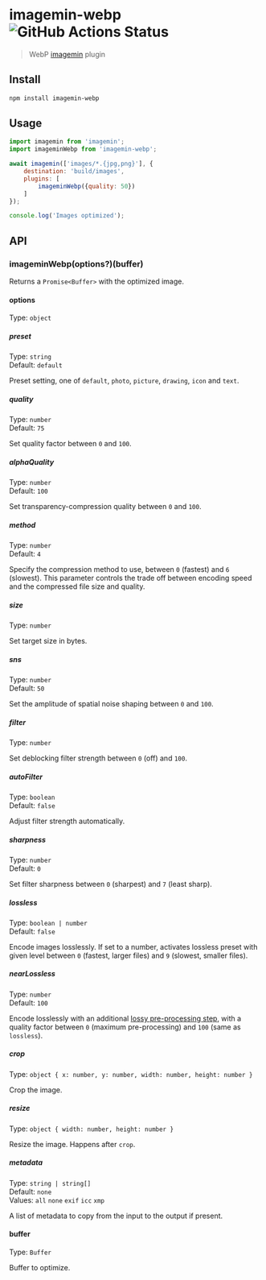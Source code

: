 # imagemin-webp ![GitHub Actions Status](https://github.com/imagemin/imagemin-webp/workflows/test/badge.svg?branch=main)

> WebP [imagemin](https://github.com/imagemin/imagemin) plugin

## Install

```sh
npm install imagemin-webp
```

## Usage

```js
import imagemin from 'imagemin';
import imageminWebp from 'imagemin-webp';

await imagemin(['images/*.{jpg,png}'], {
	destination: 'build/images',
	plugins: [
		imageminWebp({quality: 50})
	]
});

console.log('Images optimized');
```

## API

### imageminWebp(options?)(buffer)

Returns a `Promise<Buffer>` with the optimized image.

#### options

Type: `object`

##### preset

Type: `string`\
Default: `default`

Preset setting, one of `default`, `photo`, `picture`, `drawing`, `icon` and `text`.

##### quality

Type: `number`\
Default: `75`

Set quality factor between `0` and `100`.

##### alphaQuality

Type: `number`\
Default: `100`

Set transparency-compression quality between `0` and `100`.

##### method

Type: `number`\
Default: `4`

Specify the compression method to use, between `0` (fastest) and `6` (slowest). This parameter controls the trade off between encoding speed and the compressed file size and quality.

##### size

Type: `number`

Set target size in bytes.

##### sns

Type: `number`\
Default: `50`

Set the amplitude of spatial noise shaping between `0` and `100`.

##### filter

Type: `number`

Set deblocking filter strength between `0` (off) and `100`.

##### autoFilter

Type: `boolean`\
Default: `false`

Adjust filter strength automatically.

##### sharpness

Type: `number`\
Default: `0`

Set filter sharpness between `0` (sharpest) and `7` (least sharp).

##### lossless

Type: `boolean | number`\
Default: `false`

Encode images losslessly. If set to a number, activates lossless preset with given level between `0` (fastest, larger files) and `9` (slowest, smaller files).

##### nearLossless

Type: `number`\
Default: `100`

Encode losslessly with an additional [lossy pre-processing step](https://groups.google.com/a/webmproject.org/forum/#!msg/webp-discuss/0GmxDmlexek/3ggyYsaYdFEJ), with a quality factor between `0` (maximum pre-processing) and `100` (same as `lossless`).

##### crop

Type: `object { x: number, y: number, width: number, height: number }`

Crop the image.

##### resize

Type: `object { width: number, height: number }`

Resize the image. Happens after `crop`.

##### metadata

Type: `string | string[]`\
Default: `none`\
Values: `all` `none` `exif` `icc` `xmp`

A list of metadata to copy from the input to the output if present.

#### buffer

Type: `Buffer`

Buffer to optimize.
